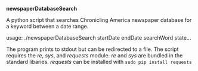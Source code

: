 **newspaperDatabaseSearch**

A python script that searches Chronicling America newspaper database for a keyword between a date range.

usage: ./newspaperDatabaseSearch startDate endDate searchWord state...

The program prints to stdout but can be redirected to a file. 
The script requires the *re*, *sys*, and *requests* module.
*re* and *sys* are bundled in the standard libaries.
*requests* can be installed with `sudo pip install requests`


